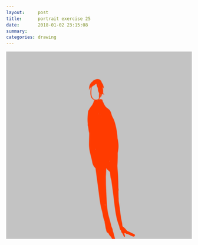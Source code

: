 ```yaml
---
layout:     post
title:      portrait exercise 25
date:       2018-01-02 23:15:08
summary:    
categories: drawing
---
```

![portrait exercise 25](/images/diary/portrait-exercise-25.png ".")

